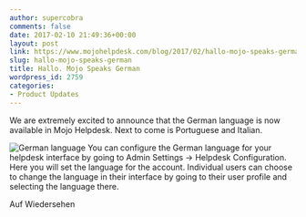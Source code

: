```yaml
---
author: supercobra
comments: false
date: 2017-02-10 21:49:36+00:00
layout: post
link: https://www.mojohelpdesk.com/blog/2017/02/hallo-mojo-speaks-german/
slug: hallo-mojo-speaks-german
title: Hallo. Mojo Speaks German
wordpress_id: 2759
categories:
- Product Updates
---
```


We are extremely excited to announce that the German language is now available in Mojo Helpdesk. Next to come is Portuguese and Italian.

![German language](http://www.mojohelpdesk.com/blog/wordpress/wp-content/uploads/2017/02/German-language.png)
You can configure the German language for your helpdesk interface by going to Admin Settings -> Helpdesk Configuration. Here you will set the language for the account. Individual users can choose to change the language in their interface by going to their user profile and selecting the language there.

Auf Wiedersehen
